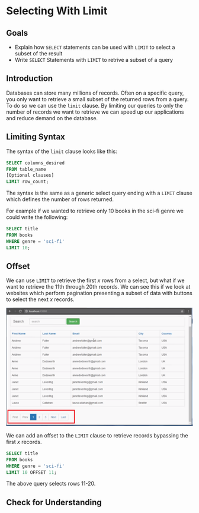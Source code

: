 # Selecting With Limit

## Goals

- Explain how `SELECT` statements can be used with `LIMIT` to select a subset of the result
- Write `SELECT` Statements with `LIMIT` to retrive a subset of a query

## Introduction

Databases can store many millions of records.  Often on a specific query, you only want to retrieve a small subset of the returned rows from a query.  To do so we can use the `limit` clause.  By limiting our queries to only the number of records we want to retrieve we can speed up our applications and reduce demand on the database.

## Limiting Syntax

The syntax of the `limit` clause looks like this:

```sql
SELECT columns_desired 
FROM table_name
[Optional clauses]
LIMIT row_count;
```

The syntax is the same as a generic select query ending with a `LIMIT` clause which defines the number of rows returned.

For example if we wanted to retrieve only 10 books in the sci-fi genre we could write the following:

```sql
SELECT title
FROM books
WHERE genre = 'sci-fi'
LIMIT 10;
```

## Offset

We can use `LIMIT` to retrieve the first *x* rows from a select, but what if we want to retrieve the 11th through 20th records.  We can see this if we look at websites which perform pagination presenting a subset of data with buttons to select the next *x* records. 

![pagination example](../assets/more-selecting-in-sql__limit__pagination.png)

We can add an offset to the `LIMIT` clause to retrieve records bypassing the first *x* records.

```sql
SELECT title
FROM books
WHERE genre = 'sci-fi'
LIMIT 10 OFFSET 11;
```

The above query selects rows 11-20.

## Check for Understanding

